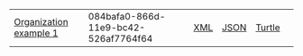 <table class="list" width="100%">
            <tr>
                <td><a href="Organization-084bafa0-866d-11e9-bc42-526af7764f64.html">Organization example 1</a></td>
                <td>084bafa0-866d-11e9-bc42-526af7764f64</td>
                <td><a href="Organization-084bafa0-866d-11e9-bc42-526af7764f64.xml.html">XML</a></td>
                <td><a href="Organization-084bafa0-866d-11e9-bc42-526af7764f64.json.html">JSON</a></td>
                <td><a href="Organization-084bafa0-866d-11e9-bc42-526af7764f64.ttl.html">Turtle</a></td>
                <td></td>
            </tr>
  </table>